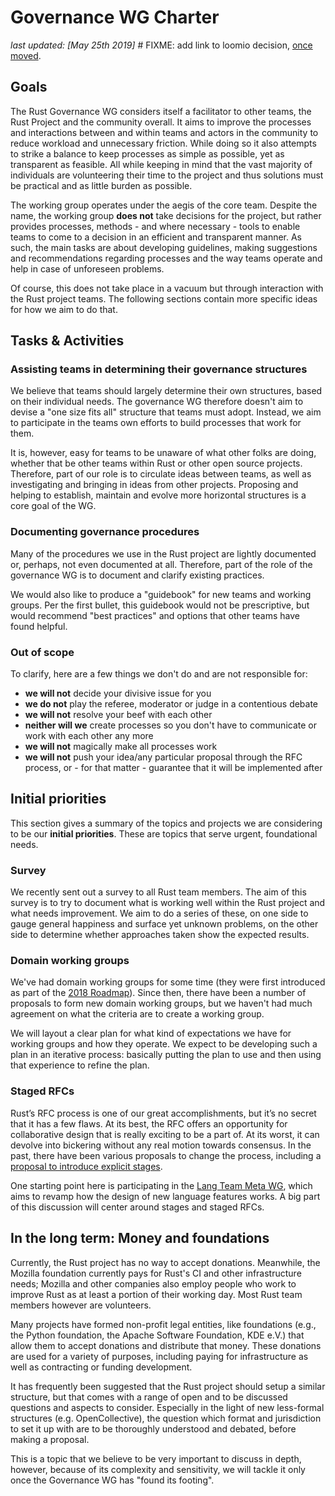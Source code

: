 # Governance WG Charter

_last updated: [May 25th 2019]_ # FIXME: add link to loomio decision, [once moved](https://github.com/rust-lang/wg-governance/issues/7).

## Goals

The Rust Governance WG considers itself a facilitator to other teams, the Rust Project and the community overall. It aims to improve the processes and interactions between and within teams and actors in the community to reduce workload and unnecessary friction. While doing so it also attempts to strike a balance to keep processes as simple as possible, yet as transparent as feasible. All while keeping in mind that the vast majority of individuals are volunteering their time to the project and thus solutions must be practical and as little burden as possible.

The working group operates under the aegis of the core team. Despite the name, the working group **does not** take decisions for the project, but rather provides processes, methods - and where necessary - tools to enable teams to come to a decision in an efficient and transparent manner. As such, the main tasks are about developing guidelines, making suggestions and recommendations regarding processes and the way teams operate and help in case of unforeseen problems.

Of course, this does not take place in a vacuum but through interaction with the Rust project teams. The following sections contain more specific ideas for how we aim to do that.

## Tasks & Activities

### Assisting teams in determining their governance structures

We believe that teams should largely determine their own structures, based on their individual needs. The governance WG therefore doesn't aim to devise a "one size fits all" structure that teams must adopt. Instead, we aim to participate in the teams own efforts to build processes that work for them.

It is, however, easy for teams to be unaware of what other folks are doing, whether that be other teams within Rust or other open source projects. Therefore, part of our role is to circulate ideas between teams, as well as investigating and bringing in ideas from other projects. Proposing and helping to establish, maintain and evolve more horizontal structures is a core goal of the WG.

### Documenting governance procedures

Many of the procedures we use in the Rust project are lightly documented or, perhaps, not even documented at all. Therefore, part of the role of the governance WG is to document and clarify existing practices. 

We would also like to produce a "guidebook" for new teams and working groups. Per the first bullet, this guidebook would not be prescriptive, but would recommend "best practices" and options that other teams have found helpful.

### Out of scope

To clarify, here are a few things we don't do and are not responsible for:

 - **we will not** decide your divisive issue for you
 - **we do not** play the referee, moderator or judge in a contentious debate
 - **we will not** resolve your beef with each other
 - **neither will we** create processes so you don't have to communicate or work with each other any more
 - **we will not** magically make all processes work
 - **we will not** push your idea/any particular proposal through the RFC process, or - for that matter - guarantee that it will be implemented after

## Initial priorities

This section gives a summary of the topics and projects we are considering to be our **initial priorities**. These are topics that serve urgent, foundational needs.

### Survey

We recently sent out a survey to all Rust team members. The aim of this survey is to try to document what is working well within the Rust project and what needs improvement. We aim to do a series of these, on one side to gauge general happiness and surface yet unknown problems, on the other side to determine whether approaches taken show the expected results.

### Domain working groups

We've had domain working groups for some time (they were first introduced as part of the [2018 Roadmap](https://blog.rust-lang.org/2018/03/12/roadmap.html#four-target-domains)). Since then, there have been a number of proposals to form new domain working groups, but we haven't had much agreement on what the criteria are to create a working group.

We will layout a clear plan for what kind of expectations we have for working groups and how they operate. We expect to be developing such a plan in an iterative process: basically putting the plan to use and then using that experience to refine the plan.

### Staged RFCs

Rust’s RFC process is one of our great accomplishments, but it’s no secret that it has a few flaws. At its best, the RFC offers an opportunity for collaborative design that is really exciting to be a part of. At its worst, it can devolve into bickering without any real motion towards consensus. In the past, there have been various proposals to change the process, including a [proposal to introduce explicit stages](http://smallcultfollowing.com/babysteps/blog/2018/06/20/proposal-for-a-staged-rfc-process/).

One starting point here is participating in the [Lang Team Meta WG](https://github.com/rust-lang/lang-team/tree/master/working-groups/meta), which aims to revamp how the design of new language features works. A big part of this discussion will center around stages and staged RFCs.


## In the long term: Money and foundations

Currently, the Rust project has no way to accept donations. Meanwhile, the Mozilla foundation currently pays for Rust's CI and other infrastructure needs; Mozilla and other companies also employ people who work to improve Rust as at least a portion of their working day. Most Rust team members however are volunteers.

Many projects have formed non-profit legal entities, like foundations (e.g., the Python foundation, the Apache Software Foundation, KDE e.V.) that allow them to accept donations and distribute that money. These donations are used for a variety of purposes, including paying for infrastructure as well as contracting or funding development. 

It has frequently been suggested that the Rust project should setup a similar structure, but that comes with a range of open and to be discussed questions and aspects to consider. Especially in the light of new less-formal structures (e.g. OpenCollective), the question which format and jurisdiction to set it up with are to be thoroughly understood and debated, before making a proposal.

This is a topic that we believe to be very important to discuss in depth, however, because of its complexity and sensitivity, we will tackle it only once the Governance WG has "found its footing".
